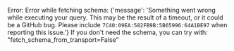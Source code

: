 Error: Error while fetching schema: {'message': 'Something went wrong while executing your query. This may be the result of a timeout, or it could be a GitHub bug. Please include `7C40:09EA:582FB9B:5B65996:64A1BE97` when reporting this issue.'}
If you don't need the schema, you can try with: "fetch_schema_from_transport=False"
